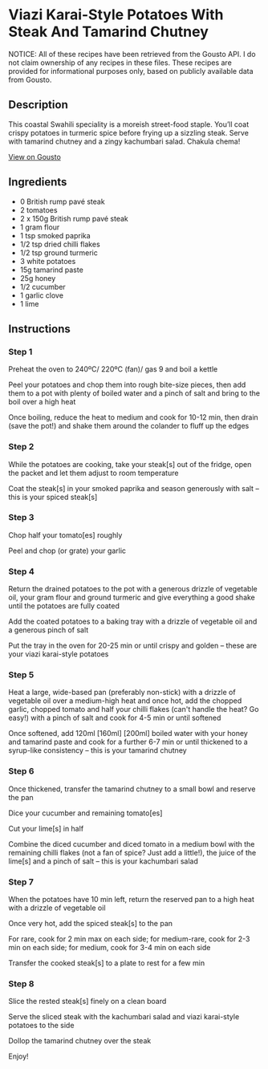 # Viazi Karai-Style Potatoes With Steak And Tamarind Chutney

NOTICE: All of these recipes have been retrieved from the Gousto API. I do not claim ownership of any recipes in these files. These recipes are provided for informational purposes only, based on publicly available data from Gousto.

## Description

This coastal Swahili speciality is a moreish street-food staple. You’ll coat crispy potatoes in turmeric spice before frying up a sizzling steak. Serve with tamarind chutney and a zingy kachumbari salad. Chakula chema!





[View on Gousto](https://www.gousto.co.uk/recipes/cookbook/viazi-karai-potatoes-with-steak-tamarind-chutney-kachumbari)

## Ingredients

- 0 British rump pavé steak
- 2 tomatoes
- 2 x 150g British rump pavé steak
- 1 gram flour
- 1 tsp smoked paprika
- 1/2 tsp dried chilli flakes
- 1/2 tsp ground turmeric
- 3 white potatoes
- 15g tamarind paste
- 25g honey
- 1/2 cucumber
- 1 garlic clove
- 1 lime

## Instructions


### Step 1

Preheat the oven to 240ºC/ 220ºC (fan)/ gas 9 and boil a kettle

Peel your potatoes and chop them into rough bite-size pieces, then add them to a pot with plenty of boiled water and a pinch of salt and bring to the boil over a high heat

Once boiling, reduce the heat to medium and cook for 10-12 min, then drain (save the pot!) and shake them around the colander to fluff up the edges


### Step 2

While the potatoes are cooking, take your steak[s] out of the fridge, open the packet and let them adjust to room temperature

Coat the steak[s] in your smoked paprika and season generously with salt – this is your spiced steak[s]


### Step 3

Chop half your<span class="text-danger"> </span>tomato[es] roughly

Peel and chop (or grate) your garlic


### Step 4

Return the drained potatoes to the pot with a generous drizzle of vegetable oil, your gram flour and ground turmeric and give everything a good shake until the potatoes are fully coated

Add the coated potatoes to a baking tray with a drizzle of vegetable oil and a generous pinch of salt

Put the tray in the oven for 20-25 min or until crispy and golden – these are your viazi karai-style potatoes


### Step 5

Heat a large, wide-based pan (preferably non-stick) with a drizzle of vegetable oil over a medium-high heat and once hot, add the chopped garlic, chopped tomato and half your chilli flakes (can't handle the heat? Go easy!) with a pinch of salt and cook for 4-5 min or until softened

Once softened, add 120ml <span class="text-purple">[160ml]</span> <span class="text-danger">[200ml] </span>boiled water with your honey and tamarind paste and cook for a further 6-7 min or until thickened to a syrup-like consistency – this is your tamarind chutney


### Step 6

Once thickened, transfer the tamarind chutney to a small bowl and reserve the pan

Dice your cucumber and remaining tomato[es]

Cut your lime[s] in half

Combine the diced cucumber and diced tomato in a medium bowl with the remaining chilli flakes (not a fan of spice? Just add a little!), the juice of the lime[s]<span class="text-danger"> </span>and a pinch of salt – this is your kachumbari salad


### Step 7

When the potatoes have 10 min left, return the reserved pan to a high heat with a drizzle of vegetable oil

Once very hot, add the spiced steak[s] to the pan

For rare, cook for 2 min max on each side; for medium-rare, cook for 2-3 min on each side; for medium, cook for 3-4 min on each side

Transfer the cooked steak[s] to a plate to rest for a few min

### Step 8

Slice the rested steak[s] finely on a clean board

Serve the sliced steak with the kachumbari salad and viazi karai-style potatoes to the side

Dollop the tamarind chutney over the steak

Enjoy!

